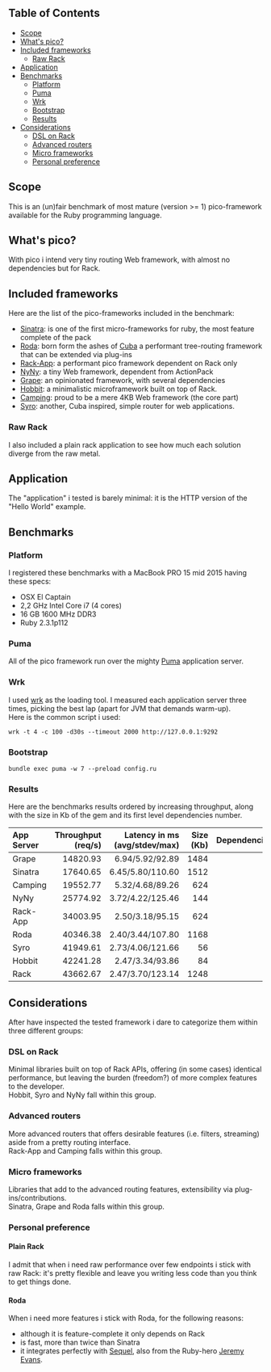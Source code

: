 ## Table of Contents

* [Scope](#scope)
* [What's pico?](#what-s-pico)
* [Included frameworks](#included-frameworks)
  * [Raw Rack](#raw-rack)
* [Application](#application)
* [Benchmarks](#benchmarks)
  * [Platform](#platform)
  * [Puma](#puma)
  * [Wrk](#wrk)
  * [Bootstrap](#bootstrap)
  * [Results](#results)
* [Considerations](#considerations)
  * [DSL on Rack](#dsl-on-rack)
  * [Advanced routers](#advanced-routers)
  * [Micro frameworks](#micro-frameworks)
  * [Personal preference](#personal-preference)

## Scope
This is an (un)fair benchmark of most mature (version >= 1) pico-framework available for the Ruby programming language.

## What's pico?
With pico i intend very tiny routing Web framework, with almost no dependencies but for Rack.  

## Included frameworks
Here are the list of the pico-frameworks included in the benchmark:
* [Sinatra](http://www.sinatrarb.com/): is one of the first micro-frameworks for ruby, the most feature complete of the pack
* [Roda](http://roda.jeremyevans.net/): born form the ashes of [Cuba](http://cuba.is/) a performant tree-routing framework that can be extended via plug-ins 
* [Rack-App](http://www.rack-app.com/): a performant pico framework dependent on Rack only
* [NyNy](http://alisnic.github.io/nyny/): a tiny Web framework, dependent from ActionPack
* [Grape](https://github.com/ruby-grape/grape): an opinionated framework, with several dependencies
* [Hobbit](https://github.com/patriciomacadden/hobbit): a minimalistic microframework built on top of Rack.
* [Camping](https://github.com/camping/camping): proud to be a mere 4KB Web framework (the core part)
* [Syro](http://soveran.github.io/syro/): another, Cuba inspired, simple router for web applications.

### Raw Rack
I also included a plain rack application to see how much each solution diverge from the raw metal.

## Application
The "application" i tested is barely minimal: it is the HTTP version of the "Hello World" example.

## Benchmarks

### Platform
I registered these benchmarks with a MacBook PRO 15 mid 2015 having these specs:
* OSX El Captain
* 2,2 GHz Intel Core i7 (4 cores)
* 16 GB 1600 MHz DDR3
* Ruby 2.3.1p112

### Puma
All of the pico framework run over the mighty [Puma](http://puma.io/) application server.

### Wrk
I used [wrk](https://github.com/wg/wrk) as the loading tool.
I measured each application server three times, picking the best lap (apart for JVM that demands warm-up).  
Here is the common script i used:

```
wrk -t 4 -c 100 -d30s --timeout 2000 http://127.0.0.1:9292
```

### Bootstrap
```
bundle exec puma -w 7 --preload config.ru
```

### Results
Here are the benchmarks results ordered by increasing throughput, along with the size in Kb of the gem and its first level dependencies number.

| App Server   | Throughput (req/s) | Latency in ms (avg/stdev/max) | Size (Kb) | Dependencies |
| :------------| -----------------: | ----------------------------: | --------: | -----------: |
| Grape        |          14820.93  |              6.94/5.92/92.89  |     1484  |           9  |
| Sinatra      |          17640.65  |             6.45/5.80/110.60  |     1512  |           3  |
| Camping      |          19552.77  |              5.32/4.68/89.26  |      624  |           2  |
| NyNy         |          25774.92  |             3.72/4.22/125.46  |      144  |           2  |
| Rack-App     |          34003.95  |              2.50/3.18/95.15  |      624  |           1  |
| Roda         |          40346.38  |             2.40/3.44/107.80  |     1168  |           1  |
| Syro         |          41949.61  |             2.73/4.06/121.66  |       56  |           2  |
| Hobbit       |          42241.28  |              2.47/3.34/93.86  |       84  |           1  |
| Rack         |          43662.67  |             2.47/3.70/123.14  |     1248  |           0  |

## Considerations
After have inspected the tested framework i dare to categorize them within three different groups:

### DSL on Rack
Minimal libraries built on top of Rack APIs, offering (in some cases) identical performance, but leaving the burden (freedom?) of more complex features to the developer.  
Hobbit, Syro and NyNy fall within this group.

### Advanced routers
More advanced routers that offers desirable features (i.e. filters, streaming) aside from a pretty routing interface.  
Rack-App and Camping falls within this group.

### Micro frameworks
Libraries that add to the advanced routing features, extensibility via plug-ins/contributions.  
Sinatra, Grape and Roda falls within this group.

### Personal preference

#### Plain Rack
I admit that when i need raw performance over few endpoints i stick with raw Rack: it's pretty flexible and leave you writing less code than you think to get things done.  

#### Roda
When i need more features i stick with Roda, for the following reasons: 
* although it is feature-complete it only depends on Rack
* is fast, more than twice than Sinatra
* it integrates perfectly with [Sequel](http://sequel.jeremyevans.net/), also from the Ruby-hero [Jeremy Evans](https://github.com/jeremyevans). 
